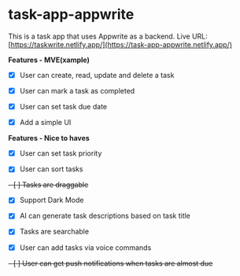# task-app-appwrite

This is a task app that uses Appwrite as a backend.
Live URL: [https://taskwrite.netlify.app/](https://task-app-appwrite.netlify.app/)

<!-- add images, gifs -->

**Features - MVE(xample)**

- [x] User can create, read, update and delete a task

- [x] User can mark a task as completed

- [x] User can set task due date

- [x] Add a simple UI

**Features - Nice to haves**

- [x] User can set task priority

- [x] User can sort tasks

~~- [ ] Tasks are draggable~~

- [x] Support Dark Mode

- [x] AI can generate task descriptions based on task title

- [x] Tasks are searchable

- [x] User can add tasks via voice commands

~~- [ ] User can get push notifications when tasks are almost due~~
